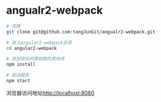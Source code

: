 # angualr2-webpack 

```bash 
# 克隆  
git clone git@github.com:tangJunGit/angualr2-webpack.git

# 进入angular2-webpack目录
cd angular2-webpack

# 添加项目所需依赖的其他库
npm install

# 启动服务
npm start
```
浏览器访问地址[http://localhost:8080](http://localhost:8080)
